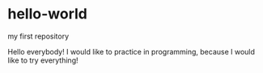 # hello-world
my first repository

Hello everybody! I would like to practice in programming, because I would like to try everything!
